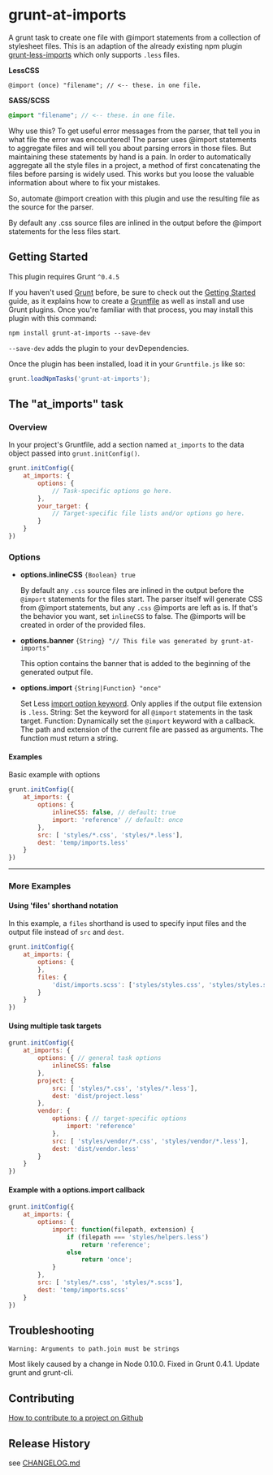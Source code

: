 # grunt-at-imports

A grunt task to create one file with @import statements from a collection of stylesheet files.
This is an adaption of the already existing npm plugin [grunt-less-imports](https://www.npmjs.com/package/grunt-less-imports)
which only supports `.less` files.

**LessCSS**
```less
@import (once) "filename"; // <-- these. in one file.
```

**SASS/SCSS**
```scss
@import "filename"; // <-- these. in one file.
```

Why use this? To get useful error messages from the parser, that tell you in what file the error was encountered!
The parser uses @import statements to aggregate files and will tell you about parsing errors in those files.
But maintaining these statements by hand is a pain. In order to automatically aggregate all the style files in a project,
a method of first concatenating the files before parsing is widely used. This works but you loose the valuable
information about where to fix your mistakes.

So, automate @import creation with this plugin and use the resulting file as the source for the parser.

By default any .css source files are inlined in the output before the @import statements for the less files start.

## Getting Started
This plugin requires Grunt `^0.4.5`

If you haven't used [Grunt](http://gruntjs.com/) before, be sure to check out the
[Getting Started](http://gruntjs.com/getting-started) guide, as it explains how to create a
[Gruntfile](http://gruntjs.com/sample-gruntfile) as well as install and use Grunt plugins. Once you're familiar with
that process, you may install this plugin with this command:

```shell
npm install grunt-at-imports --save-dev
```

`--save-dev` adds the plugin to your devDependencies.

Once the plugin has been installed, load it in your `Gruntfile.js` like so:

```js
grunt.loadNpmTasks('grunt-at-imports');
```

## The "at_imports" task

### Overview
In your project's Gruntfile, add a section named `at_imports` to the data object passed into `grunt.initConfig()`.

```js
grunt.initConfig({
	at_imports: {
		options: {
			// Task-specific options go here.
		},
		your_target: {
			// Target-specific file lists and/or options go here.
		}
	}
})
```

### Options

- **options.inlineCSS** `{Boolean} true`

	By default any `.css` source files are inlined in the output before the `@import` statements for the files start.
	The parser itself will generate CSS from @import statements, but any `.css` @imports are left as is. If that's the behavior
	you want, set `inlineCSS` to false. The @imports will be created in order of the provided files.

- **options.banner** `{String} "// This file was generated by grunt-at-imports"`

	This option contains the banner that is added to the beginning of the generated output file.

- **options.import** `{String|Function} "once"`

	Set Less [import option keyword](http://lesscss.org/features/#import-options). Only applies if the output file extension is `.less`.
	String: Set the keyword for all `@import` statements in the task target.
	Function: Dynamically set the `@import` keyword with a callback. The path and extension of the current file are passed as arguments.
	The function must return a string.


#### Examples
Basic example with options

```js
grunt.initConfig({
	at_imports: {
		options: {
			inlineCSS: false, // default: true
			import: 'reference' // default: once
		},
		src: [ 'styles/*.css', 'styles/*.less'],
		dest: 'temp/imports.less'
	}
})
```

---

### More Examples

#### Using 'files' shorthand notation
In this example, a `files` shorthand is used to specify input files and the output file instead of `src` and `dest`.

```js
grunt.initConfig({
	at_imports: {
		options: {
		},
		files: {
			'dist/imports.scss': ['styles/styles.css', 'styles/styles.scss']
		}
	}
})
```

#### Using multiple task targets

```js
grunt.initConfig({
	at_imports: {
		options: { // general task options
			inlineCSS: false
		},
		project: {
			src: [ 'styles/*.css', 'styles/*.less'],
			dest: 'dist/project.less'
		},
		vendor: {
			options: { // target-specific options
				import: 'reference'
			},
			src: [ 'styles/vendor/*.css', 'styles/vendor/*.less'],
			dest: 'dist/vendor.less'
		}
	}
})
```

#### Example with a options.import callback

```js
grunt.initConfig({
	at_imports: {
		options: {
			import: function(filepath, extension) {
				if (filepath === 'styles/helpers.less')
					return 'reference';
				else
					return 'once';
			}
		},
		src: [ 'styles/*.css', 'styles/*.scss'],
		dest: 'temp/imports.scss'
	}
})
```

## Troubleshooting

	Warning: Arguments to path.join must be strings

Most likely caused by a change in Node 0.10.0. Fixed in Grunt 0.4.1.
Update grunt and grunt-cli.

## Contributing
[How to contribute to a project on Github](https://github.com/SimonHarte/contributing/blob/master/README.md)

## Release History
see [CHANGELOG.md](CHANGELOG.md)
